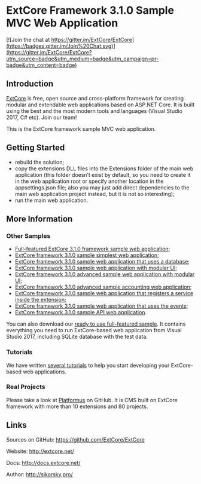 # ExtCore Framework 3.1.0 Sample MVC Web Application

[![Join the chat at https://gitter.im/ExtCore/ExtCore](https://badges.gitter.im/Join%20Chat.svg)](https://gitter.im/ExtCore/ExtCore?utm_source=badge&utm_medium=badge&utm_campaign=pr-badge&utm_content=badge)

## Introduction

[ExtCore](https://github.com/ExtCore/ExtCore) is free, open source and cross-platform framework for creating
modular and extendable web applications based on ASP.NET Core. It is built using the best and the most modern
tools and languages (Visual Studio 2017, C# etc). Join our team!

This is the ExtCore framework sample MVC web application.

## Getting Started

* rebuild the solution;
* copy the extensions DLL files into the Extensions folder of the main web application (this folder doesn’t exist by default,
so you need to create it in the web application root or specify another location in the appsettings.json file; also you may just
add direct dependencies to the main web application project instead, but it is not so interesting);
* run the main web application.

## More Information

### Other Samples

* [Full-featured ExtCore 3.1.0 framework sample web application](https://github.com/ExtCore/ExtCore-Sample);
* [ExtCore framework 3.1.0 sample simplest web application](https://github.com/ExtCore/ExtCore-Sample-Simplest);
* [ExtCore framework 3.1.0 sample web application that uses a database](https://github.com/ExtCore/ExtCore-Sample-Data);
* [ExtCore framework 3.1.0 sample web application with modular UI](https://github.com/ExtCore/ExtCore-Sample-Modular-Ui);
* [ExtCore framework 3.1.0 advanced sample web application with modular UI](https://github.com/ExtCore/ExtCore-Sample-Modular-Ui-Adv);
* [ExtCore framework 3.1.0 advanced sample accounting web application](https://github.com/ExtCore/ExtCore-Sample-Accounting);
* [ExtCore framework 3.1.0 sample web application that registers a service inside the extension](https://github.com/ExtCore/ExtCore-Sample-Service);
* [ExtCore framework 3.1.0 sample web application that uses the events](https://github.com/ExtCore/ExtCore-Sample-Events);
* [ExtCore framework 3.1.0 sample API web application](https://github.com/ExtCore/ExtCore-Sample-Api).

You can also download our [ready to use full-featured sample](http://extcore.net/files/ExtCore-Sample-3.1.0.zip).
It contains everything you need to run ExtCore-based web application from Visual Studio 2017, including SQLite
database with the test data.

### Tutorials

We have written [several tutorials](http://docs.extcore.net/en/latest/getting_started/index.html)
to help you start developing your ExtCore-based web applications.

### Real Projects

Please take a look at [Platformus](https://github.com/Platformus/Platformus) on GitHub. It is CMS
built on ExtCore framework with more than 10 extensions and 80 projects.

## Links

Sources on GitHub: https://github.com/ExtCore/ExtCore

Website: http://extcore.net/

Docs: http://docs.extcore.net/

Author: http://sikorsky.pro/